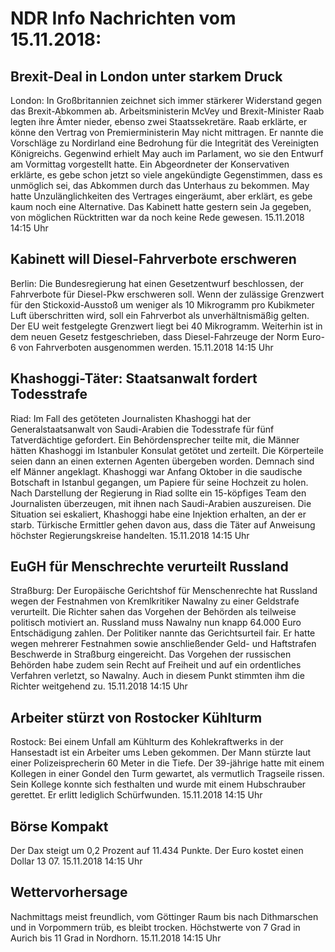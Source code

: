 # NDR Info Nachrichten vom 15.11.2018:


## Brexit-Deal in London unter starkem Druck
London: In Großbritannien zeichnet sich immer stärkerer Widerstand gegen das Brexit-Abkommen ab. Arbeitsministerin McVey und Brexit-Minister Raab legten ihre Ämter nieder, ebenso zwei Staatssekretäre. Raab erklärte, er könne den Vertrag von Premierministerin May nicht mittragen. Er nannte die Vorschläge zu Nordirland eine Bedrohung für die Integrität des Vereinigten Königreichs. Gegenwind erhielt May auch im Parlament, wo sie den Entwurf am Vormittag vorgestellt hatte. Ein Abgeordneter der Konservativen erklärte, es gebe schon jetzt so viele angekündigte Gegenstimmen, dass es unmöglich sei, das Abkommen durch das Unterhaus zu bekommen. May hatte Unzulänglichkeiten des Vertrages eingeräumt, aber erklärt, es gebe kaum noch eine Alternative. Das Kabinett hatte gestern sein Ja gegeben, von möglichen Rücktritten war da noch keine Rede gewesen. 15.11.2018 14:15 Uhr 

## Kabinett will Diesel-Fahrverbote erschweren
Berlin:	Die Bundesregierung hat einen Gesetzentwurf beschlossen, der Fahrverbote für Diesel-Pkw erschweren soll. Wenn der zulässige Grenzwert für den Stickoxid-Ausstoß um weniger als 10 Mikrogramm pro Kubikmeter Luft überschritten wird, soll ein Fahrverbot als unverhältnismäßig gelten. Der EU weit festgelegte Grenzwert liegt bei 40 Mikrogramm. Weiterhin ist in dem neuen Gesetz festgeschrieben, dass Diesel-Fahrzeuge der Norm Euro-6 von Fahrverboten ausgenommen werden. 15.11.2018 14:15 Uhr 

## Khashoggi-Täter: Staatsanwalt fordert Todesstrafe
Riad: Im Fall des getöteten Journalisten Khashoggi hat der Generalstaatsanwalt von Saudi-Arabien die Todesstrafe für fünf Tatverdächtige gefordert. Ein Behördensprecher teilte mit, die Männer hätten Khashoggi im Istanbuler Konsulat getötet und zerteilt. Die Körperteile seien dann an einen externen Agenten übergeben worden. Demnach sind elf Männer angeklagt. Khashoggi war Anfang Oktober in die saudische Botschaft in Istanbul gegangen, um Papiere für seine Hochzeit zu holen. Nach Darstellung der Regierung in Riad sollte ein 15-köpfiges Team den Journalisten überzeugen, mit ihnen nach Saudi-Arabien auszureisen. Die Situation sei eskaliert, Khashoggi habe eine Injektion erhalten, an der er starb. Türkische Ermittler gehen davon aus, dass die Täter auf Anweisung höchster Regierungskreise handelten. 15.11.2018 14:15 Uhr 

## EuGH für Menschrechte verurteilt Russland
Straßburg: Der Europäische Gerichtshof für Menschenrechte hat Russland wegen der Festnahmen von Kremlkritiker Nawalny zu einer Geldstrafe verurteilt. Die Richter sahen das Vorgehen der Behörden als teilweise politisch motiviert an. Russland muss Nawalny nun knapp 64.000 Euro Entschädigung zahlen. Der Politiker nannte das Gerichtsurteil fair. Er hatte wegen mehrerer Festnahmen sowie anschließender Geld- und Haftstrafen Beschwerde in Straßburg eingereicht. Das Vorgehen der russischen Behörden habe zudem sein Recht auf Freiheit und auf ein ordentliches Verfahren verletzt, so Nawalny. Auch in diesem Punkt stimmten ihm die Richter weitgehend zu. 15.11.2018 14:15 Uhr 

## Arbeiter stürzt von Rostocker Kühlturm
Rostock: Bei einem Unfall am Kühlturm des Kohlekraftwerks in der Hansestadt ist ein Arbeiter ums Leben gekommen. Der Mann stürzte laut einer Polizeisprecherin 60 Meter in die Tiefe. Der 39-jährige hatte mit einem Kollegen in einer Gondel den Turm gewartet, als vermutlich Tragseile rissen. Sein Kollege konnte sich festhalten und wurde mit einem Hubschrauber gerettet. Er erlitt lediglich Schürfwunden. 15.11.2018 14:15 Uhr 

## Börse Kompakt
Der Dax steigt um 0,2 Prozent auf 11.434  Punkte. Der Euro kostet einen Dollar 13 07. 15.11.2018 14:15 Uhr 

## Wettervorhersage
Nachmittags meist freundlich, vom Göttinger Raum bis nach Dithmarschen und in Vorpommern trüb, es bleibt trocken. Höchstwerte von 7 Grad in Aurich bis 11 Grad in Nordhorn. 15.11.2018 14:15 Uhr 
